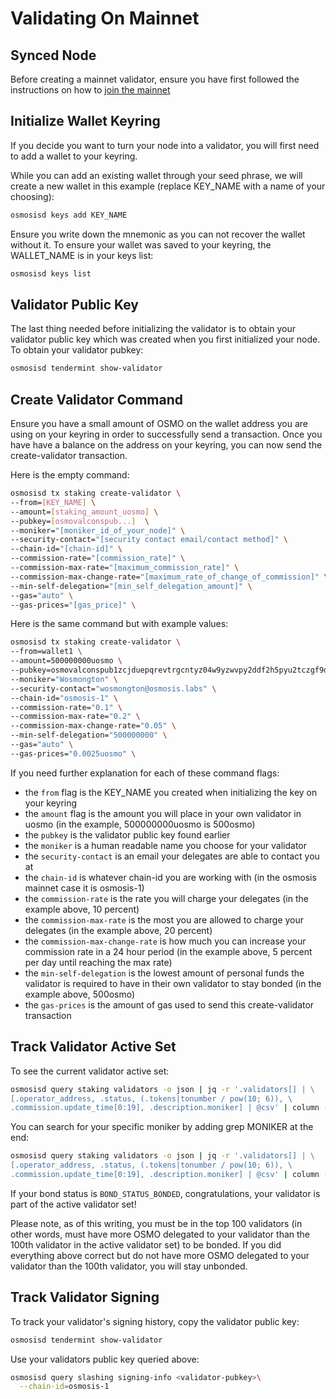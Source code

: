 # Validating On Mainnet

## Synced Node

Before creating a mainnet validator, ensure you have first followed the instructions on how to [join the mainnet](../developing/network/join-mainnet)

## Initialize Wallet Keyring

If you decide you want to turn your node into a validator, you will first need to add a wallet to your keyring.

While you can add an existing wallet through your seed phrase, we will create a new wallet in this example (replace KEY_NAME with a name of your choosing):

```bash
osmosisd keys add KEY_NAME
```
Ensure you write down the mnemonic as you can not recover the wallet without it. To ensure your wallet was saved to your keyring, the WALLET_NAME is in your keys list:

```bash
osmosisd keys list
```

## Validator Public Key

The last thing needed before initializing the validator is to obtain your validator public key which was created when you first initialized your node. To obtain your validator pubkey:

```bash
osmosisd tendermint show-validator
```

## Create Validator Command

Ensure you have a small amount of OSMO on the wallet address you are using on your keyring in order to successfully send a transaction. Once you have have a balance on the address on your keyring, you can now send the create-validator transaction.

Here is the empty command:

```bash
osmosisd tx staking create-validator \
--from=[KEY_NAME] \
--amount=[staking_amount_uosmo] \
--pubkey=[osmovalconspub...]  \
--moniker="[moniker_id_of_your_node]" \
--security-contact="[security contact email/contact method]" \
--chain-id="[chain-id]" \
--commission-rate="[commission_rate]" \
--commission-max-rate="[maximum_commission_rate]" \
--commission-max-change-rate="[maximum_rate_of_change_of_commission]" \
--min-self-delegation="[min_self_delegation_amount]" \
--gas="auto" \
--gas-prices="[gas_price]" \
```

Here is the same command but with example values:

```bash
osmosisd tx staking create-validator \
--from=wallet1 \
--amount=500000000uosmo \
--pubkey=osmovalconspub1zcjduepqrevtrgcntyz04w9yzwvpy2ddf2h5pyu2tczgf9dssmywty0tzqzs0gwu0r  \
--moniker="Wosmongton" \
--security-contact="wosmongton@osmosis.labs" \
--chain-id="osmosis-1" \
--commission-rate="0.1" \
--commission-max-rate="0.2" \
--commission-max-change-rate="0.05" \
--min-self-delegation="500000000" \
--gas="auto" \
--gas-prices="0.0025uosmo" \
```

If you need further explanation for each of these command flags:
- the `from` flag is the KEY_NAME you created when initializing the key on your keyring
- the `amount` flag is the amount you will place in your own validator in uosmo (in the example, 500000000uosmo is 500osmo)
- the `pubkey` is the validator public key found earlier
- the `moniker` is a human readable name you choose for your validator 
- the `security-contact` is an email your delegates are able to contact you at
- the `chain-id` is whatever chain-id you are working with (in the osmosis mainnet case it is osmosis-1)
- the `commission-rate` is the rate you will charge your delegates (in the example above, 10 percent)
- the `commission-max-rate` is the most you are allowed to charge your delegates (in the example above, 20 percent)
- the `commission-max-change-rate` is how much you can increase your commission rate in a 24 hour period (in the example above, 5 percent per day until reaching the max rate)
- the `min-self-delegation` is the lowest amount of personal funds the validator is required to have in their own validator to stay bonded (in the example above, 500osmo)
- the `gas-prices` is the amount of gas used to send this create-validator transaction

## Track Validator Active Set

To see the current validator active set:

```bash
osmosisd query staking validators -o json | jq -r '.validators[] | \
[.operator_address, .status, (.tokens|tonumber / pow(10; 6)), \
.commission.update_time[0:19], .description.moniker] | @csv' | column -t -s","
```

You can search for your specific moniker by adding grep MONIKER at the end:

```bash
osmosisd query staking validators -o json | jq -r '.validators[] | \
[.operator_address, .status, (.tokens|tonumber / pow(10; 6)), \
.commission.update_time[0:19], .description.moniker] | @csv' | column -t -s"," | grep Wosmongton
```

If your bond status is `BOND_STATUS_BONDED`, congratulations, your validator is part of the active validator set!

Please note, as of this writing, you must be in the top 100 validators (in other words, must have more OSMO delegated to your validator than the 100th validator in the active validator set) to be bonded. If you did everything above correct but do not have more OSMO delegated to your validator than the 100th validator, you will stay unbonded.

## Track Validator Signing

To track your validator's signing history, copy the validator public key:

```bash
osmosisd tendermint show-validator
```

Use your validators public key queried above:

```bash
osmosisd query slashing signing-info <validator-pubkey>\
  --chain-id=osmosis-1
```